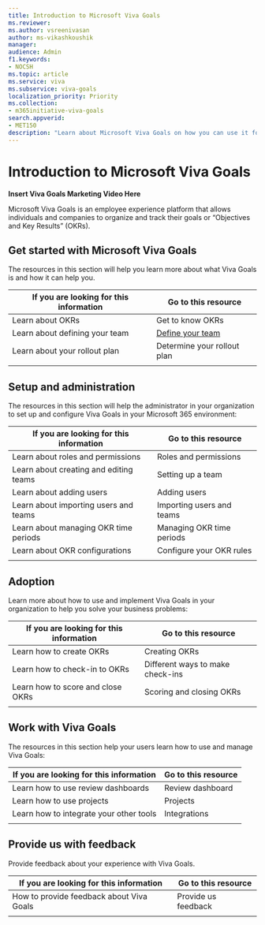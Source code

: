 ```yaml
---
title: Introduction to Microsoft Viva Goals
ms.reviewer: 
ms.author: vsreenivasan
author: ms-vikashkoushik
manager: 
audience: Admin
f1.keywords:
- NOCSH
ms.topic: article
ms.service: viva
ms.subservice: viva-goals
localization_priority: Priority
ms.collection:  
- m365initiative-viva-goals  
search.appverid:
- MET150
description: "Learn about Microsoft Viva Goals on how you can use it for organizing and tracking individual and organizational goals."
---
```


# Introduction to Microsoft Viva Goals

**Insert Viva Goals Marketing Video Here**

Microsoft Viva Goals is an employee experience platform that allows individuals and companies to organize and track their goals or “Objectives and Key Results” (OKRs).

## Get started with Microsoft Viva Goals

The resources in this section will help you learn more about what Viva Goals is and how it can help you.


|If you are looking for this information  |Go to this resource  |
|---------|---------|
|Learn about OKRs     |Get to know OKRs         |
|Learn about defining your team |[Define your team](define-your-team.md) |
|Learn about your rollout plan     |Determine your rollout plan         |
|   |         |

## Setup and administration

The resources in this section will help the administrator in your organization to set up and configure Viva Goals in your Microsoft 365 environment:

|If you are looking for this information  |Go to this resource  |
|---------|---------|
|Learn about roles and permissions     |Roles and permissions         |
|Learn about creating and editing teams     |Setting up a team         |
|Learn about adding users    |Adding users         |
|Learn about importing users and teams     |Importing users and teams         |
|Learn about managing OKR time periods   |Managing OKR time periods         |
|Learn about OKR configurations   |Configure your OKR rules         |
|   |         |

## Adoption

Learn more about how to use and implement Viva Goals in your organization to help you solve your business problems:

|If you are looking for this information  |Go to this resource  |
|---------|---------|
|Learn how to create OKRs     |Creating OKRs         |
|Learn how to check-in to OKRs|Different ways to make check-ins         |
|Learn how to score and close OKRs|Scoring and closing OKRs        |
|   |         |

## Work with Viva Goals
The resources in this section help your users learn how to use and manage Viva Goals:

|If you are looking for this information  |Go to this resource  |
|---------|---------|
|Learn how to use review dashboards     |Review dashboard         |
|Learn how to use projects|Projects|
|Learn how to integrate your other tools|Integrations        |
|   |         |

## Provide us with feedback

Provide feedback about your experience with Viva Goals. 

|If you are looking for this information  |Go to this resource  |
|---------|---------|
|How to provide feedback about Viva Goals   |Provide us feedback         |
|||

